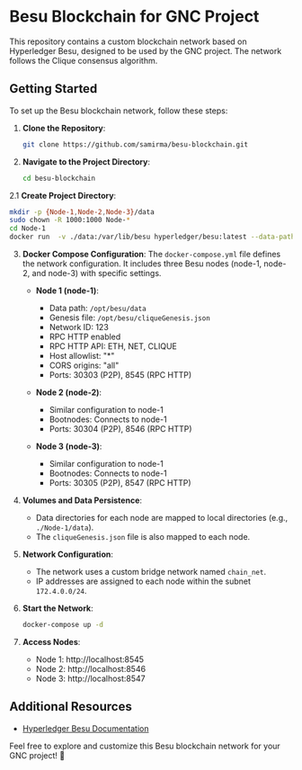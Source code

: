 # Besu Blockchain for GNC Project

This repository contains a custom blockchain network based on Hyperledger Besu, designed to be used by the GNC project. The network follows the Clique consensus algorithm.

## Getting Started

To set up the Besu blockchain network, follow these steps:

1. **Clone the Repository**:
   ```bash
   git clone https://github.com/samirma/besu-blockchain.git
   ```

2. **Navigate to the Project Directory**:
   ```bash
   cd besu-blockchain
   ```

2.1 **Create Project Directory**:
   ```bash
   mkdir -p {Node-1,Node-2,Node-3}/data
   sudo chown -R 1000:1000 Node-*
   cd Node-1
   docker run  -v ./data:/var/lib/besu hyperledger/besu:latest --data-path=/var/lib/besu public-key export-address --to=/var/lib/besu/node1Address
   ```

3. **Docker Compose Configuration**:
   The `docker-compose.yml` file defines the network configuration. It includes three Besu nodes (node-1, node-2, and node-3) with specific settings.

   - **Node 1 (node-1)**:
     - Data path: `/opt/besu/data`
     - Genesis file: `/opt/besu/cliqueGenesis.json`
     - Network ID: 123
     - RPC HTTP enabled
     - RPC HTTP API: ETH, NET, CLIQUE
     - Host allowlist: "*"
     - CORS origins: "all"
     - Ports: 30303 (P2P), 8545 (RPC HTTP)

   - **Node 2 (node-2)**:
     - Similar configuration to node-1
     - Bootnodes: Connects to node-1
     - Ports: 30304 (P2P), 8546 (RPC HTTP)

   - **Node 3 (node-3)**:
     - Similar configuration to node-1
     - Bootnodes: Connects to node-1
     - Ports: 30305 (P2P), 8547 (RPC HTTP)

4. **Volumes and Data Persistence**:
   - Data directories for each node are mapped to local directories (e.g., `./Node-1/data`).
   - The `cliqueGenesis.json` file is also mapped to each node.

5. **Network Configuration**:
   - The network uses a custom bridge network named `chain_net`.
   - IP addresses are assigned to each node within the subnet `172.4.0.0/24`.

6. **Start the Network**:
   ```bash
   docker-compose up -d
   ```

7. **Access Nodes**:
   - Node 1: http://localhost:8545
   - Node 2: http://localhost:8546
   - Node 3: http://localhost:8547

## Additional Resources

- [Hyperledger Besu Documentation](https://besu.hyperledger.org/private-networks/tutorials/clique)

Feel free to explore and customize this Besu blockchain network for your GNC project! 🚀
